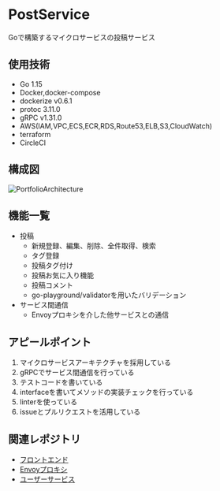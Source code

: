 # PostService
Goで構築するマイクロサービスの投稿サービス

## 使用技術
- Go 1.15
- Docker,docker-compose
- dockerize v0.6.1
- protoc 3.11.0
- gRPC v1.31.0
- AWS(IAM,VPC,ECS,ECR,RDS,Route53,ELB,S3,CloudWatch)
- terraform
- CircleCI

## 構成図
![PortfolioArchitecture](https://user-images.githubusercontent.com/36359899/108287470-2ef5e280-71ce-11eb-9301-a2c3c8ed5d01.png)

## 機能一覧
- 投稿
  - 新規登録、編集、削除、全件取得、検索
  - タグ登録
  - 投稿タグ付け
  - 投稿お気に入り機能
  - 投稿コメント
  - go-playground/validatorを用いたバリデーション
- サービス間通信
  - Envoyプロキシを介した他サービスとの通信

## アピールポイント
1. マイクロサービスアーキテクチャを採用している
2. gRPCでサービス間通信を行っている
3. テストコードを書いている
4. interfaceを書いてメソッドの実装チェックを行っている
5. linterを使っている
6. issueとプルリクエストを活用している

## 関連レポジトリ
- [フロントエンド](https://github.com/yzmw1213/Front)
- [Envoyプロキシ](https://github.com/yzmw1213/Proxy)
- [ユーザーサービス](https://github.com/yzmw1213/UserService)
